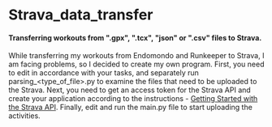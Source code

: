 # Strava_data_transfer
#### Transferring workouts from ".gpx", ".tcx", "json" or ".csv" files to Strava.<br>

While transferring my workouts from Endomondo and Runkeeper to Strava, I am facing problems, so I decided to create my own program.
First, you need to edit in accordance with your tasks, and separately run parsing_<type_of_file>.py to examine the files that need to be uploaded to the Strava.
Next, you need to get an access token for the Strava API and create your application according to the instructions - [Getting Started with the Strava API](https://developers.strava.com/docs/getting-started/).
Finally, edit and run the main.py file to start uploading  the activities.
